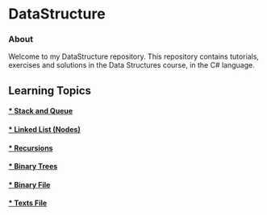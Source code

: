 # DataStructure

### About

Welcome to my DataStructure repository. This repository contains tutorials, exercises and solutions in the Data Structures course, in the C# language.

## Learning Topics

#### <span style="color:blue">[* Stack and Queue](https://github.com/adiredri/DataStructure/tree/main/StackandQueue "* Stack and Queue")</span>
#### <span style="color:blue">[* Linked List (Nodes)](https://github.com/adiredri/DataStructure/tree/main/LinkedList(Nodes) "* Linked List (Nodes)")</span>
#### <span style="color:blue">[* Recursions](https://github.com/adiredri/DataStructure/blob/main/Recursions.cs "* Recursions")</span>
#### <span style="color:blue">[* Binary Trees](https://github.com/adiredri/DataStructure/tree/main/BinaryTree "* Binary Trees")</span>
#### <span style="color:blue">[* Binary File](https://github.com/adiredri/DataStructure/blob/main/BinaryFile.cs "* Binary File")</span>
#### <span style="color:blue">[* Texts File](https://github.com/adiredri/DataStructure/blob/main/TextFile.cs "* Texts File")</span>


